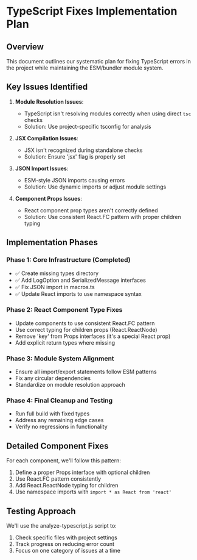 # TypeScript Fixes Implementation Plan

## Overview

This document outlines our systematic plan for fixing TypeScript errors in the project while maintaining the ESM/bundler module system.

## Key Issues Identified

1. **Module Resolution Issues**:
   - TypeScript isn't resolving modules correctly when using direct `tsc` checks
   - Solution: Use project-specific tsconfig for analysis

2. **JSX Compilation Issues**:
   - JSX isn't recognized during standalone checks
   - Solution: Ensure 'jsx' flag is properly set

3. **JSON Import Issues**:
   - ESM-style JSON imports causing errors
   - Solution: Use dynamic imports or adjust module settings

4. **Component Props Issues**:
   - React component prop types aren't correctly defined
   - Solution: Use consistent React.FC pattern with proper children typing

## Implementation Phases

### Phase 1: Core Infrastructure (Completed)
- ✅ Create missing types directory
- ✅ Add LogOption and SerializedMessage interfaces
- ✅ Fix JSON import in macros.ts
- ✅ Update React imports to use namespace syntax

### Phase 2: React Component Type Fixes
- Update components to use consistent React.FC<Props> pattern
- Use correct typing for children props (React.ReactNode)
- Remove 'key' from Props interfaces (it's a special React prop)
- Add explicit return types where missing

### Phase 3: Module System Alignment
- Ensure all import/export statements follow ESM patterns
- Fix any circular dependencies
- Standardize on module resolution approach

### Phase 4: Final Cleanup and Testing
- Run full build with fixed types
- Address any remaining edge cases
- Verify no regressions in functionality

## Detailed Component Fixes

For each component, we'll follow this pattern:
1. Define a proper Props interface with optional children
2. Use React.FC<Props> pattern consistently
3. Add React.ReactNode typing for children
4. Use namespace imports with `import * as React from 'react'`

## Testing Approach

We'll use the analyze-typescript.js script to:
1. Check specific files with project settings
2. Track progress on reducing error count
3. Focus on one category of issues at a time
